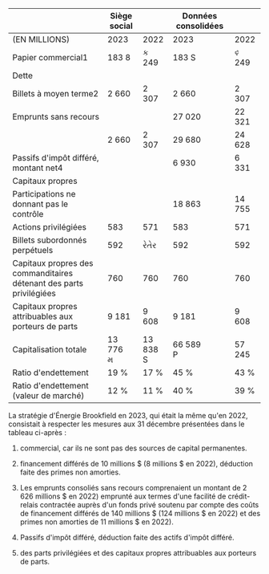 |                                                                        | Siège social |             | Données consolidées |           |
|------------------------------------------------------------------------|--------------|-------------|---------------------|-----------|
| (EN MILLIONS)                                                          | 2023         | 2022        | 2023                | 2022      |
| Papier commercial1                                                     | 183 8        | ક<br>249    | 183 S               | ಳಿ<br>249 |
| Dette                                                                  |              |             |                     |           |
| Billets à moyen terme2                                                 | 2 660        | 2 307       | 2 660               | 2 307     |
| Emprunts sans recours                                                  |              |             | 27 020              | 22 321    |
|                                                                        | 2 660        | 2 307       | 29 680              | 24 628    |
| Passifs d'impôt différé, montant net4                                  |              |             | 6 930               | 6 331     |
| Capitaux propres                                                       |              |             |                     |           |
| Participations ne donnant pas le contrôle                              |              |             | 18 863              | 14 755    |
| Actions privilégiées                                                   | 583          | 571         | 583                 | 571       |
| Billets subordonnés perpétuels                                         | 592          | રેતેર       | 592                 | 592       |
| Capitaux propres des commanditaires détenant des parts<br>privilégiées | 760          | 760         | 760                 | 760       |
| Capitaux propres attribuables aux porteurs de parts                    | 9 181        | 9 608       | 9 181               | 9 608     |
| Capitalisation totale                                                  | 13 776<br>મ  | 13 838<br>S | 66 589<br>P         | 57 245    |
| Ratio d'endettement                                                    | 19 %         | 17 %        | 45 %                | 43 %      |
| Ratio d'endettement (valeur de marché)                                 | 12 %         | 11 %        | 40 %                | 39 %      |

La stratégie d'Énergie Brookfield en 2023, qui était la même qu'en 2022, consistait à respecter les mesures aux 31 décembre présentées dans le tableau ci-après :

1) commercial, car ils ne sont pas des sources de capital permanentes.

4) financement différés de 10 millions \$ (8 millions \$ en 2022), déduction faite des primes non amorties.

3) Les emprunts consoliés sans recours comprenaient un montant de 2 626 millions \$ en 2022) emprunté aux termes d'une facilité de crédit-relais contractée auprès d'un fonds privé soutenu par compte des coûts de financement différés de 140 millions \$ (124 millions \$ en 2022) et des primes non amorties de 11 millions \$ en 2022).

4) Passifs d'impôt différé, déduction faite des actifs d'impôt différé.

5) des parts privilégiées et des capitaux propres attribuables aux porteurs de parts.